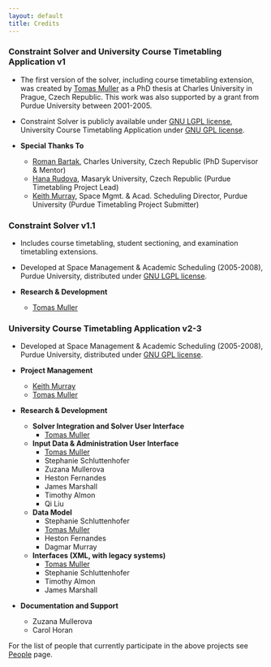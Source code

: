 ```yaml
---
layout: default
title: Credits
---
```



### Constraint Solver and University Course Timetabling Application v1

* The first version of the solver, including course timetabling extension, was created by [Tomas Muller](https://www.unitime.org/~muller) as a PhD thesis at Charles University in Prague, Czech Republic. This work was also supported by a grant from Purdue University between 2001-2005.

* Constraint Solver is publicly available under [GNU LGPL license](http://www.gnu.org/licenses/lgpl.html), University Course Timetabling Application under [GNU GPL license](http://www.gnu.org/licenses/gpl.html).

* **Special Thanks To**
	* [Roman Bartak](http://ktiml.mff.cuni.cz/~bartak), Charles University, Czech Republic (PhD Supervisor & Mentor)
	* [Hana Rudova](http://www.fi.muni.cz/~hanka), Masaryk University, Czech Republic (Purdue Timetabling Project Lead)
	* [Keith Murray](http://web.ics.purdue.edu/~kmurray), Space Mgmt. & Acad. Scheduling Director, Purdue University (Purdue Timetabling Project Submitter)

### Constraint Solver v1.1

* Includes course timetabling, student sectioning, and examination timetabling extensions.

* Developed at Space Management & Academic Scheduling (2005-2008), Purdue University, distributed under [GNU LGPL license](http://www.gnu.org/licenses/lgpl.html).

* **Research & Development**
	* [Tomas Muller](http://muller.unitime.org)

### University Course Timetabling Application v2-3

* Developed at Space Management & Academic Scheduling (2005-2008), Purdue University, distributed under [GNU GPL license](http://www.gnu.org/licenses/gpl.html).

* **Project Management**
	* [Keith Murray](http://web.ics.purdue.edu/~kmurray)
	* [Tomas Muller](http://muller.unitime.org)

* **Research & Development**
	* **Solver Integration and Solver User Interface**
		* [Tomas Muller](http://muller.unitime.org)
	* **Input Data & Administration User Interface**
		* [Tomas Muller](http://muller.unitime.org)
		* Stephanie Schluttenhofer
		* Zuzana Mullerova
		* Heston Fernandes
		* James Marshall
		* Timothy Almon
		* Qi Liu
	* **Data Model**
		* Stephanie Schluttenhofer
		* [Tomas Muller](http://muller.unitime.org)
		* Heston Fernandes
		* Dagmar Murray
	* **Interfaces (XML, with legacy systems)**
		* [Tomas Muller](http://muller.unitime.org)
		* Stephanie Schluttenhofer
		* Timothy Almon
		* James Marshall

* **Documentation and Support**
	* Zuzana Mullerova
	* Carol Horan

For the list of people that currently participate in the above projects see [People](people) page.
